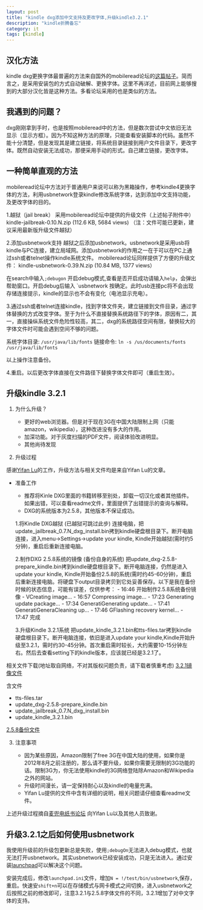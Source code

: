 ```yaml
---
layout: post
title: "kindle dxg添加中文支持及更改字体,升级kindle3.2.1"
description: "kindle折腾备忘"
category: it
tags: [kindle]
---
```


## 汉化方法
kindle dxg更换字体最普遍的方法来自国外的mobileread论坛的[这篇帖子](http://www.mobileread.com/forums/showthread.php?t=88004)。简而言之，是采用安装包的方式自动破解、更换字体。这里不再详述，目前网上能够搜到的大部分汉化皆是这种方法。多看论坛采用的也是类似的方法。

## 我遇到的问题？
dxg刚刚拿到手时，也是按照mobileread中的方法，但是数次尝试中文依旧无法显示（显示方框）。因为不知这种方法的原理，只能查看安装脚本的代码。虽然不能十分清楚，但是发现其是建立链接，将系统目录链接到用户文件目录下，更改字体。既然自动安装无法成功，那便采用手动的形式。自己建立链接，更改字体。

## 一种简单直观的方法
mobileread论坛中方法对于普通用户来说可以称为黑箱操作，参考kindle4更换字体的方法，利用usbnetwork登录kindle修改系统字体，达到添加中文支持功能，及更改字体的目的。

1.越狱（jail break）
采用mobileread论坛中提供的升级文件（上述帖子附件中）
    kindle-jailbreak-0.10.N.zip (112.6 KB, 5684 views)
（注：文件可能已更新，建议采用最新版升级文件越狱）

2.添加usbnetwork支持
越狱之后添加usbnetwork。usbnetwork是采用usb将kindle与PC连接，建立局域网。添加usbnetwork的作用之一在于可以在PC上通过ssh或者telnet操作kindle系统文件。
mobileread论坛同样提供了方便的升级文件：
    kindle-usbnetwork-0.39.N.zip (10.84 MB, 1377 views）

在search中输入`;debugon` 开启debug模式,查看是否开启成功请输入`help`，会弹出帮助窗口。开启debug后输入 `usbnetwork 按确定。此时usb连接pc将不会出现存储连接提示，kindle的显示也不会有变化（电池显示充电）。

3.通过ssh或者telnet连接kindle，找到字体文件夹，建立链接到文件目录，通过字体替换的方式改变字体。至于为什么不直接替换系统路径下的字体，原因有二，其一，直接操纵系统文件危险性较高，其二，dxg的系统路径空间有限，替换较大的字体文件时可能会遇到空间不够的问题。

系统字体目录: `/usr/java/lib/fonts`
链接命令: `ln -s /us/documents/fonts /usr/java/lib/fonts`

以上操作注意备份。

4.重启。以后更改字体直接在文件路径下替换字体文件即可（重启生效）。


## 升级kindle 3.2.1


1. 为什么升级？
	- 更好的web浏览器。但是对于现在3G在中国大陆限制上网（只能amazon，wikipedia），这种改进没有多大的作用。
	- 加深功能。对于灰度扫描的PDF文件，阅读体验改进明显。
	- 其他尚待发现

2. 升级过程

感谢[Yifan Lu](http://yifan.lu/p/kindleupdater/)的工作，升级方法与相关文件均是来自Yifan Lu的文章。

- 准备工作
   - 推荐将Kinle DXG里面的书籍转移至别处，卸载一切汉化或者其他插件。如果出错，可以查看readme文件，里面提供了出错提示的查询与解释。
   - DXG的系统版本为2.5.8，其他版本不保证成功。

	1.将Kindle DXG越狱 (已越狱可跳过此步)
		连接电脑，把update_jailbreak_0.7.N_dxg_install.bin拷到kindle硬盘根目录下。断开电脑连接，进入menu->Settings->update your kindle, Kindle开始越狱(需时约5分钟)，重启后重新连接电脑。

	2.制作DXG 2.5.8系统的镜像 (备份自身的系统)
		把update_dxg-2.5.8-prepare_kindle.bin拷到kindle硬盘根目录下。断开电脑连接，仍然是进入update your kindle, Kindle开始备份2.5.8的系统(需时约45-60分钟)，重启后重新连接电脑。将硬盘下output目录拷贝到它处妥善保存。以下是我在备份时候的状态信息，可能有误差，仅供参考：
		- 16:46 开始制作2.5.8系统备份镜像 
		- VCreating image...
		- 16:57 Compressing image...
		- 17:23 Generating update package...
		- 17:34 GeneratiGenerating update...
		- 17:41 GeneratiGeneraCleaning up...
		- 17:46 GFlashing recovery kernel...
		- 17:47 完成

	3.升级Kindle 3.2.1系统
		把update_kindle_3.2.1.bin和tts-files.tar拷到kindle硬盘根目录下。断开电脑连接，依旧是进入update your kindle,Kindle开始升级至3.2.1，需时约30-45分钟。首次重启需时较长，大约需要10-15分钟左右。然后去查看setting下的kindle版本，应该就已经是3.2.1了。

相关文件下载(地址取自网络，不对其版权问题负责，请下载者慎重考虑)
[3.2.1镜像文件](http://dl.vmall.com/c0nw3a6bnd)

含文件
- tts-files.tar  
- update_dxg-2.5.8-prepare_kindle.bin
- update_jailbreak_0.7.N_dxg_install.bin
- update_kindle_3.2.1.bin

[2.5.8备份文件](http://dl.vmall.com/c0iuax42ah)


3. 注意事项

	- 因为某些原因，Amazon限制了free 3G在中国大陆的使用，如果你是2012年8月之前注册的，那么请不要升级，如果你需要无限制的3G功能的话。限制3G为，你无法使用kindle的3G网络登陆除Amazon和Wikipedia之外的网站。
	- 升级时间漫长，请一定保持耐心以及kindle的电量充满。
	- Yifan Lu提供的文件中含有详细的说明，相关问题请仔细查看readme文件。


上述升级过程摘自[麦兜电纸书论坛](http://bbs.mydoo.cn/thread-32419-1-1.html)
向Yifan Lu以及其他人员致谢。

## 升级3.2.1之后如何使用usbnetwork

我使用升级前的升级包更新总是失败，使用`;debugOn`无法进入debug模式，也就无法打开usbnetwork。其实usbnetwork已经安装成功，只是无法进入。通过安装[launchpad](http://www.mobileread.com/forums/showthread.php?t=97636)可以解决这个问题。

安装完成后，修改`launchpad.ini`文件，增加`N = !/test/bin/usbnetwork`,保存，重启。快速安`shift+n`可以在存储模式与网卡模式之间切换，进入usbnetwork之后按照之前的修改即可，注意3.2.1与2.5.8字体文件的不同，3.2.1增加了对中文字体的支持。

